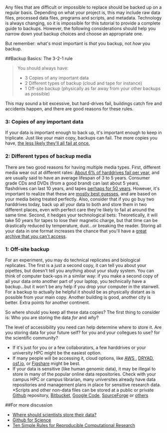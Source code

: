 Any files that are difficult or impossible to replace should be backed up on a regular basis. Depending on what your project is, this may include raw data files, processed data files, programs and scripts, and metadata. Technology is always changing, so it is impossible for this tutorial to provide a complete guide to backups. However, the following considerations should help you narrow down yout backup choices and choose an appropriate one. 

But remember: what's most important is *that* you backup, not *how* you backup.

##Backup Basics: The 3-2-1 rule
>You should always have:
>* 3 Copies of any important data
>* 2 Different types of backup (cloud and tape for instance)
>* 1 Off-site backup (physically as far away from your other backups as possible)

This may sound a bit excessive, but hard-drives fail, buildings catch fire and accidents happen, and there are good reasons for these rules. 

### 3: Copies of any important data
If your data is important enough to back up, it's important enough to keep in triplicate. Just like your main copy, backups can fail. The more copies you have, <a href="https://en.wikipedia.org/wiki/Roy_Sullivan"> the less likely they'll all fail at once.</a> 

### 2: Different types of backup media
There are two good reasons for having multiple media types. First, different media wear out at different rates: <a href="https://www.backblaze.com/blog/how-long-do-disk-drives-last/"> About 6% of harddrives fail per year</a>, and are usually said to have an average lifespan of 3 to 5 years. Consumer grade CDs and DVDs (from a good brand) can last about 5 years, flashdrives can last 10 years, and tapes <a href="http://www.pcmech.com/article/how-long-does-backup-media-last/">perhaps for 50 years</a>. However, it's important to realize that these are <a href="http://www.storagecraft.com/blog/data-storage-lifespan/"> mostly best guesses</a>, and are based on your media being treated perfectly. Also, consider that if you go buy two harddrives today, back up all your data to both and store them in two different places, even with perfect care they're likely to fail at around the same time.
Second, it hedges your technological bets: Theoretically, it will take 50 years for tapes to lose their magnetic charge, but that time can be drastically reduced by temperature, dust...or breaking the reader. Storing all your data in one format increases the chance that you'll have a <a href="http://www.digitaltrends.com/computing/keeping-data-safe-eternity/">great archive that you can't access</a>.  

### 1: Off-site backup
For an experiment, you may do technical replicates and biological replicates. The first is a just a second copy, it can tell you about your pipettes, but doesn't tell you anything about your study system. You can think of computer back-ups in a similar way: if you make a second copy of all your data onto another part of your laptop, you technically have a backup...but it won't be any help if you drop your computer in the stairwell. For a backup to actually be helpful it should be as physically distant as is possible from your main copy. Another building is good, another city is better. Extra points for another continent.

So where should you keep all these data copies? The first thing to consider is: Who you are storing the data *for* and *why*?

The level of accessibility you need can help determine where to store it. Are you storing data for your future self? for you and your collegues to use? for the scientific community? 
* If it's just for you or a few collaborators, a few harddrives or your university HPC might be the easiest option. 
* If many people will be accessing it, cloud options, like <a href="http://aws.amazon.com/"> AWS </a>, <a href="http://datadryad.org/"> DRYAD</a>, <a href="https://osf.io/"> osf.io</a>, or <a href="http://figshare.com/">Figshare</a> might be best.
* If your data is sensitive (like human genomic data), it may be illegal to store in many of the popular online data repositories. Check with your campus HPC or campus librarian, many universites already have data repositories and management plans in place for sensitive research data.
*Scripts and other non-data files can be stored at a public or private <a href="https://github.com/"> Github</a> repository, <a href="https://bitbucket.org/"> Bitbucket</a>, <a href="https://code.google.com/p/support/wiki/GettingStarted"> Google Code</a>, <a href="http://sourceforge.net/"> SourceForge</a> or <a href="http://www.google.com/search?q=online+version+control"> others</a> 

##For more discussion
* <a href="https://github.com/swcarpentry/site/issues/797"> Where should scientists store their data?</a>
* <a href="https://github.com/blog/1840-improving-github-for-science"> Github for Science </a>
* <a href="http://journals.plos.org/ploscollections/article?id=10.1371/journal.pcbi.1003285"> Ten Simple Rules for Reproducible Computational Research</a>
